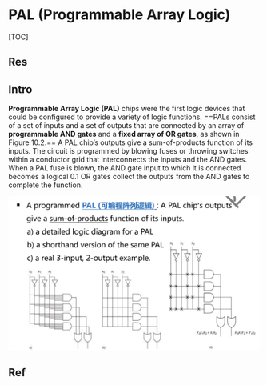 # PAL (Programmable Array Logic)

[TOC]



## Res


## Intro
**Programmable Array Logic (PAL)** chips were the first logic devices that could be configured to provide a variety of logic functions. ==PALs consist of a set of inputs and a set of outputs that are connected by an array of **programmable AND gates** and a **fixed array of OR gates**, as shown in Figure 10.2.== A PAL chip’s outputs give a sum-of-products function of its inputs. The circuit is programmed by blowing fuses or throwing switches within a conductor grid that interconnects the inputs and the AND gates. When a PAL fuse is blown, the AND gate input to which it is connected becomes a logical 0.1 OR gates collect the outputs from the AND gates to complete the function.

![](../../../../../Assets/Pics/Screenshot%202023-06-24%20at%204.07.30%20PM.png)



## Ref

